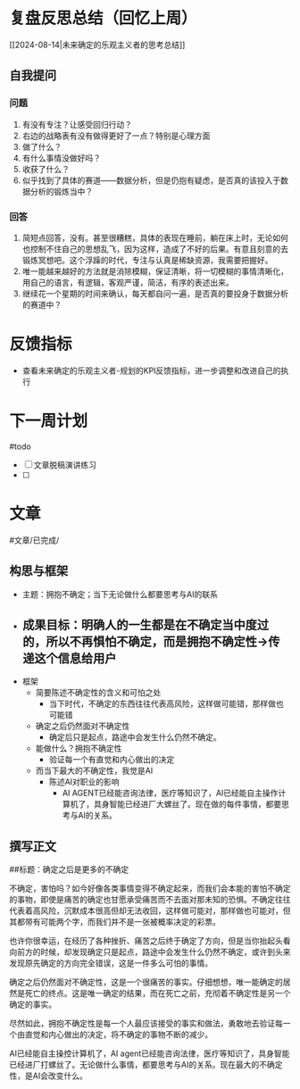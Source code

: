 # 复盘反思总结（回忆上周）

[[2024-08-14|未来确定的乐观主义者的思考总结]] 

## 自我提问
### 问题

1. 有没有专注？让感受回归行动？
2. 右边的战略表有没有做得更好了一点？特别是心理方面
3. 做了什么？
4. 有什么事情没做好吗？
5. 收获了什么？
6. 似乎找到了具体的赛道——数据分析，但是仍抱有疑虑，是否真的该投入于数据分析的锻炼当中？

### 回答

1. 简短点回答，没有。甚至很糟糕，具体的表现在睡前，躺在床上时，无论如何也控制不住自己的思想乱飞，因为这样，造成了不好的后果。有意且刻意的去锻炼冥想吧。这个浮躁的时代，专注与认真是稀缺资源，我需要把握好。
2. 唯一能越来越好的方法就是消除模糊，保证清晰，将一切模糊的事情清晰化，用自己的语言，有逻辑，客观严谨，简洁，有序的表述出来。
6. 继续花一个星期的时间来确认，每天都自问一遍，是否真的要投身于数据分析的赛道中？

# 反馈指标

- 查看未来确定的乐观主义者-规划的KPI反馈指标，进一步调整和改进自己的执行

# 下一周计划
#todo 

- [ ] 文章脱稿演讲练习
- [ ] 

# 文章
#文章/已完成/
## 构思与框架

- 主题：拥抱不确定；当下无论做什么都要思考与AI的联系
- 成果目标：明确人的一生都是在不确定当中度过的，所以不再惧怕不确定，而是拥抱不确定性->传递这个信息给用户
	- 
- 框架
	- 简要陈述不确定性的含义和可怕之处
		- 当下时代，不确定的东西往往代表高风险，这样做可能错，那样做也可能错
	- 确定之后仍然面对不确定性
		- 确定后只是起点，路途中会发生什么仍然不确定。
	- 能做什么？拥抱不确定性
		- 验证每一个有直觉和内心做出的决定
	- 而当下最大的不确定性，我觉是AI
		- 陈述AI对职业的影响
			- AI AGENT已经能咨询法律，医疗等知识了，AI已经能自主操作计算机了，具身智能已经进厂大螺丝了。现在做的每件事情，都要思考与AI的关系。
## 撰写正文

##标题：确定之后是更多的不确定

不确定，害怕吗？如今好像各类事情变得不确定起来，而我们会本能的害怕不确定的事物，即使是痛苦的确定也甘愿承受痛苦而不去面对那未知的恐惧。不确定往往代表着高风险，沉默成本很高但却无法收回，这样做可能对，那样做也可能对，但其都带有可能两个字，而我们并不是一张被概率决定的彩票。

也许你很幸运，在经历了各种挫折、痛苦之后终于确定了方向，但是当你抬起头看向前方的时候，却发现确定只是起点，路途中会发生什么仍然不确定，或许到头来发现原先确定的方向完全错误，这是一件多么可怕的事情。

确定之后仍然面对不确定性，这是一个很痛苦的事实。仔细想想，唯一能确定的居然是死亡的终点。这是唯一确定的结果，而在死亡之前，充彻着不确定性是另一个确定的事实。

尽然如此，拥抱不确定性是每一个人最应该接受的事实和做法，勇敢地去验证每一个由直觉和内心做出的决定，将不确定的事物不断的减少。

AI已经能自主操控计算机了，AI agent已经能咨询法律，医疗等知识了，具身智能已经进厂打螺丝了。无论做什么事情，都要思考与AI的关系。现在最大的不确定性，是AI会改变什么。





